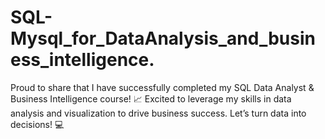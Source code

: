# SQL-Mysql_for_DataAnalysis_and_business_intelligence.
Proud to share that I have successfully completed my SQL Data Analyst &amp; Business Intelligence course! 📈 Excited to leverage my skills in data analysis and visualization to drive business success. Let’s turn data into decisions! 💻
